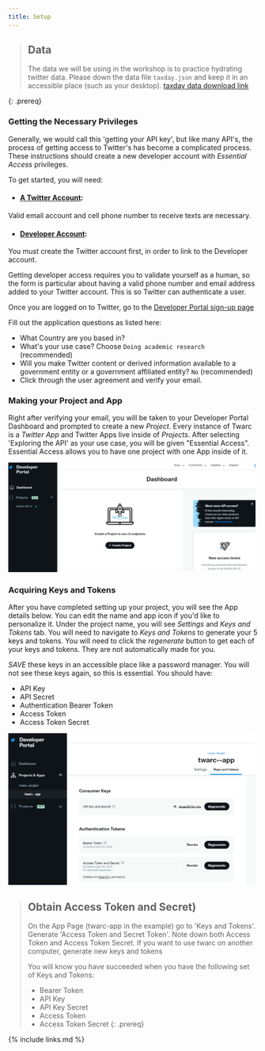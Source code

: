 ```yaml
---
title: Setup
---
```

> ## Data
>
> The data we will be using in the workshop is to practice hydrating twitter data. Please down the data file `taxday.json` and keep it in an accessible place (such as your desktop).
> [taxday data download link](https://github.com/UCSBCarpentry/twitter-with-twarc/raw/gh-pages/data/taxday.jsonl)
>
{: .prereq}

### Getting the Necessary Privileges

Generally, we would call this 'getting your API key', but like many API's, the process of getting access to Twitter's has
become a complicated process. These instructions should create a new developer account with *Essential Access* privileges.

To get started, you will need:
* #### [A Twitter Account](https://twitter.com/):
Valid email account and cell phone number to receive texts are necessary.
* #### [Developer Account](https://developer.twitter.com/en):
You must create the Twitter account first, in order to link to the Developer account.

Getting developer access requires you to validate yourself as a human, so the
form is particular about having a valid phone number and email address added to your Twitter account. This is so Twitter can authenticate a user.

Once you are logged on to Twitter, go to 
the [Developer Portal sign-up page](https://developer.twitter.com/en/portal/petition/use-case)

Fill out the application questions as listed here:
  
  - What Country are you based in?
  - What's your use case? Choose `Doing academic research` (recommended)
  - Will you make Twitter content or derived information available to a government entity or a government affiliated entity? `No` (recommended)
  - Click through the user agreement and verify your email.

### Making your Project and App

Right after verifying your email, you will be taken to your Developer Portal Dashboard and 
prompted to create a new *Project*. Every instance of Twarc is a *Twitter App* and 
Twitter Apps live inside of *Projects*. After selecting 'Exploring the API' as your use 
case, you will be given "Essential Access". Essential Access allows you to have one 
project with one App inside of it.

<img src="fig/dashboard.PNG" width="500">

<!---
<img src="fig/what-you-api.PNG" width="500">
<img src="fig/project-description.PNG" width="500">
--->

### Acquiring Keys and Tokens

After you have completed setting up your project, you will see the App details below. You can edit the name and app icon if you'd like to personalize it.
Under the project name, you will see *Settings* and *Keys and Tokens* tab. You will need to navigate to *Keys and Tokens* to generate your 5 keys and tokens. You will need to click the _regenerate_ button to get each of your keys and tokens. They are not automatically made for you. 


*SAVE* these keys in an accessible place like a password manager. You will not see these 
keys again, so this is essential. You should have: 

* API Key 
* API Secret 
* Authentication Bearer Token 
* Access Token
* Access Token Secret 

<img src="fig/dev-keys-tokens.png" width="500">


> ## Obtain Access Token and Secret)
> On the App Page (twarc-app in the example) go to 'Keys and Tokens'. Generate 'Access Token and Secret Token'. Note down both Access Token
> and Access Token Secret. If you want to use twarc on another computer, generate new keys and tokens
>
> You will know you have succeeded when you have the following set of Keys and Tokens:
> - Bearer Token
> - API Key
> - API Key Secret
> - Access Token
> - Access Token Secret
{: .prereq}

<!--

### User Authentication Settings

After generating your tokens and keys, you need to authenticate to use the API. This can be found under Projects & Apps > Project > App.
Navigate to the User Authentication set up in the Settings Page and complete the following:
- Turn on OAuth 2.0
- Type of App: Single Page App
- Callback URL/Redirect URL: https://127.0.01/
- Website URL: https://ucsbcarpentry.github.io/

Save OAuth 2.0 Client ID and Client Secret

<img src="fig/Oauth-2.jpg" width="500">

-->

{% include links.md %}
